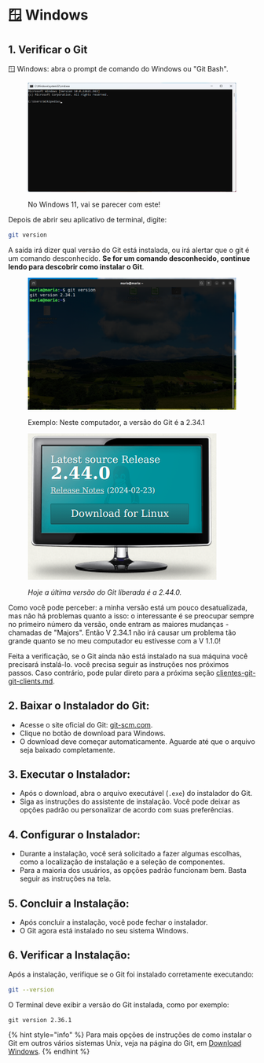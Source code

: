 # 🪟 Windows

## 1. Verificar o Git

:window: Windows: abra o prompt de comando do Windows ou "Git Bash".&#x20;

<figure><img src="../../../.gitbook/assets/image (11) (1) (1) (1).png" alt=""><figcaption><p>No Windows 11, vai se parecer com este! </p></figcaption></figure>

Depois de abrir seu aplicativo de terminal, digite:

```bash
git version
```

A saída irá dizer qual versão do Git está instalada, ou irá alertar que o git é um comando desconhecido. **Se for um comando desconhecido, continue lendo para descobrir como instalar o Git**.

<figure><img src="../../../.gitbook/assets/image (13) (1) (1) (1).png" alt=""><figcaption><p>Exemplo: Neste computador, a versão do Git é a 2.34.1</p></figcaption></figure>

<figure><img src="../../../.gitbook/assets/image (12) (1) (1) (1).png" alt=""><figcaption><p><em>Hoje a última versão do Git liberada é a 2.44.0.</em></p></figcaption></figure>

Como você pode perceber: a minha versão está um pouco desatualizada, mas não há problemas quanto a isso: o interessante é se preocupar sempre no primeiro número da versão, onde entram as maiores mudanças - chamadas de "Majors". Então V 2.34.1 não irá causar um problema tão grande quanto se no meu computador eu estivesse com a V 1.1.0!&#x20;

Feita a verificação, se o Git ainda não está instalado na sua máquina você precisará instalá-lo. você precisa seguir as instruções nos próximos passos. Caso contrário, pode pular direto para a próxima seção [clientes-git-git-clients.md](../clientes-git-git-clients.md "mention").

## **2. Baixar o Instalador do Git:**

* Acesse o site oficial do Git: [git-scm.com](https://git-scm.com/).
* Clique no botão de download para Windows.
* O download deve começar automaticamente. Aguarde até que o arquivo seja baixado completamente.

## **3. Executar o Instalador:**

* Após o download, abra o arquivo executável (`.exe`) do instalador do Git.
* Siga as instruções do assistente de instalação. Você pode deixar as opções padrão ou personalizar de acordo com suas preferências.

## **4. Configurar o Instalador:**

* Durante a instalação, você será solicitado a fazer algumas escolhas, como a localização de instalação e a seleção de componentes.
* Para a maioria dos usuários, as opções padrão funcionam bem. Basta seguir as instruções na tela.

## **5. Concluir a Instalação:**

* Após concluir a instalação, você pode fechar o instalador.
* O Git agora está instalado no seu sistema Windows.

## **6. Verificar a Instalação:**

Após a instalação, verifique se o Git foi instalado corretamente executando:

```sh
git --version
```

O Terminal deve exibir a versão do Git instalada, como por exemplo:

```
git version 2.36.1
```



{% hint style="info" %}
Para mais opções de instruções de como instalar o Git em outros vários sistemas Unix, veja na página do Git, em [Download Windows](https://git-scm.com/download/win).
{% endhint %}
